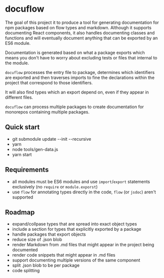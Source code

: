 # docuflow

The goal of this project it to produce a tool for generating documentation for 
npm packages based on flow types and markdown.  Although it supports documenting
React components, it also handles documenting classes and functions and will
eventually document anything that can be exported by an ES6 module.

Documentation is generated based on what a package exports which means you don't 
have to worry about excluding tests or files that internal to the module.

`docuflow` processes the entry file to package, determines which identifiers are
exported and then traverses imports to fine the declarations within the project
that correspond to those identifiers.

It will also find types which an export depend on, even if they appear in different
files.

`docuflow` can process multiple packages to create documentation for monorepos 
containing multiple packages.

## Quick start

- git submodule update --init --recursive
- yarn
- node tools/gen-data.js
- yarn start

## Requirements

- all modules must be ES6 modules and use `import`/`export` statements exclusively
  (no `require` or `module.exporst`)
- use `flow` for annotating types directly in the code, `flow` (or `jsdoc`) aren't
  supported

## Roadmap

- expand/collpase types that are spread into exact object types
- include a section for types that explicitly exported by a package
- handle packages that export objects
- reduce size of .json blob
- render Markdown from .md files that might appear in the project being documented
- render code snippets that might appear in .md files
- support documenting multiple versions of the same component
- split .json blob to be per package
- code splitting
